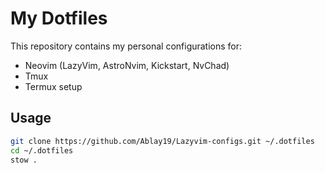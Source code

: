 # My Dotfiles

This repository contains my personal configurations for:

- Neovim (LazyVim, AstroNvim, Kickstart, NvChad)
- Tmux
- Termux setup

## Usage

```bash
git clone https://github.com/Ablay19/Lazyvim-configs.git ~/.dotfiles
cd ~/.dotfiles
stow .
